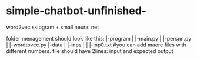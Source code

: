 # simple-chatbot-unfinished-
 word2vec skipgram + small neural net

 folder menagement should look like this:
 |-program
 | |-main.py
 | |-persnn.py
 | |-wordtovec.py
 |-data
 | |-inps
 | | |-inp0.txt #you can add maore files with different numbers. file should have 2lines: input and expected output
